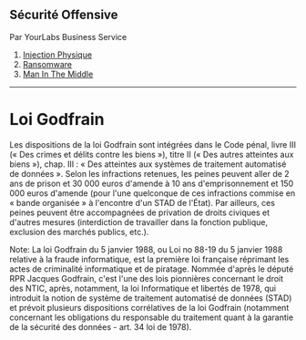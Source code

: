 ## Sécurité Offensive

Par YourLabs Business Service

1. [Injection Physique](?p=01-ducky)
1. [Ransomware](?p=02-ransomware)
1. [Man In The Middle](?p=03-mitm)

---

# Loi Godfrain

Les dispositions de la loi Godfrain sont intégrées dans le Code pénal, livre III (« Des crimes et délits contre les biens »), titre II (« Des autres atteintes aux biens »), chap. III : « Des atteintes aux systèmes de traitement automatisé de données ». Selon les infractions retenues, les peines peuvent aller de 2 ans de prison et 30 000 euros d'amende à 10 ans d'emprisonnement et 150 000 euros d'amende (pour l'une quelconque de ces infractions commise en « bande organisée » à l'encontre d'un STAD de l'État). Par ailleurs, ces peines peuvent être accompagnées de privation de droits civiques et d'autres mesures (interdiction de travailler dans la fonction publique, exclusion des marchés publics, etc.).

Note:
La loi Godfrain du 5 janvier 1988, ou Loi no 88-19 du 5 janvier 1988 relative à la fraude informatique, est la première loi française réprimant les actes de criminalité informatique et de piratage. Nommée d'après le député RPR Jacques Godfrain, c'est l'une des lois pionnières concernant le droit des NTIC, après, notamment, la loi Informatique et libertés de 1978, qui introduit la notion de système de traitement automatisé de données (STAD) et prévoit plusieurs dispositions corrélatives de la loi Godfrain (notamment concernant les obligations du responsable du traitement quant à la garantie de la sécurité des données - art. 34 loi de 1978).

